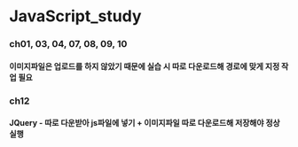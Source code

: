 # JavaScript_study

### ch01, 03, 04, 07, 08, 09, 10
#### 이미지파일은 업로드를 하지 않았기 때문에 실습 시 따로 다운로드해 경로에 맞게 지정 작업 필요

### ch12
#### JQuery - 따로 다운받아 js파일에 넣기 + 이미지파일 따로 다운로드해 저장해야 정상 실행
